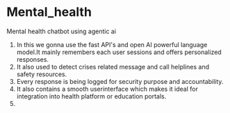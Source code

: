 # Mental_health
Mental health chatbot using agentic ai

1. In this we gonna use the fast API's and open AI powerful language model.It mainly remembers each user sessions and offers personalized responses.
2. It also used to detect crises related message and call helplines and safety resources. 
3. Every response is being logged for security purpose and accountability.
4. It also contains a smooth userinterface which makes it ideal for integration into health platform or education portals.
5. 
